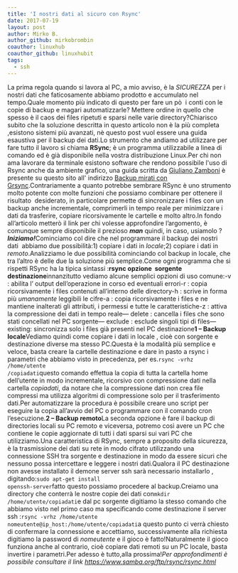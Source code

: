 ```yaml
---
title: 'I nostri dati al sicuro con Rsync'
date: 2017-07-19
layout: post
author: Mirko B.
author_github: mirkobrombin
coauthor: linuxhub
coauthor_github: linuxhubit
tags:
  - ssh
---
```

La prima regola quando si lavora al PC, a mio avviso, è la <i>SICUREZZA</i> per i nostri dati che faticosamente abbiamo prodotto e accumulato nel tempo.Quale momento più indicato di questo per fare un pò&nbsp; i conti con le copie di backup e magari automatizzarle? Mettere ordine in quello che spesso è il caos dei files ripetuti e sparsi nelle varie directory?<span id="more-179"></span>Chiarisco subito che la soluzione descritta in questo articolo non è la più completa ,esistono sistemi più avanzati, nè questo post vuol essere una guida esaustiva per il backup dei dati.Lo strumento che andiamo ad utilizzare per fare tutto il lavoro si chiama <b>RSync</b>; è un programma utilizzabile a linea di comando ed è già disponibile nella vostra distribuzione Linux.Per chi non ama lavorare da terminale esistono software che rendono possibile l'uso di Rsync anche da ambiente grafico, una guida scritta da <a href="https://linuxhub.it/author/giuliano-zamboni/">Giuliano Zamboni</a> è presente su questo sito all' indirizzo <a href="https://linuxhub.it/2017/07/17/backup-mirati-con-grsync/">Backup mirati con Grsync</a>.Contrariamente a quanto potrebbe sembrare RSync è uno strumento molto potente con molte funzioni che possiamo combinare per ottenere il risultato&nbsp; desiderato, in particolare permette di sincronizzare i files con un backup anche incrementale, comprimerli in tempo reale per minimizzare i dati da trasferire, copiare ricorsivamente le cartelle e molto altro.In fondo all’articolo metterò il link per chi volesse approfondire l’argomento, è comunque sempre disponibile il prezioso <i><b>man</b></i> quindi, in caso, usiamolo ?<b><i></i></b><b><i>Iniziamo!</i></b>Cominciamo col dire che nel programmare il backup dei nostri dati&nbsp; abbiamo due possibilità:1) copiare i dati in <i>locale</i>;2) copiare i dati in <i>remoto</i>.Analizziamo le due possibilità cominciando col backup in locale, che tra l’altro è delle due la soluzione più semplice.Come ogni programma che si rispetti RSync ha la tipica sintassi :<b>rsync opzione&nbsp; sorgente&nbsp; destinazione</b>innanzitutto vediamo alcune semplici opzioni di uso comune:-v : abilita l’ output dell’operazione in corso ed eventuali errori-r : copia ricorsivamente i files contenuti all’interno delle directory-h : scrive in forma più <i>umanamente</i> leggibili le cifre-a : copia ricorsivamente i files e ne mantiene inalterati gli attributi, i permessi e tutte le caratteristiche-z : attiva la compressione dei dati in tempo reale— delete : cancella i files che sono stati concellati nel PC sorgente— exclude : esclude singoli tipi di files— existing: sincronizza solo i files già presenti nel PC destinazione<b>1 – Backup locale</b>Vediamo quindi come copiare i dati in locale , cioè con sorgente e destinazione diverse ma stesso PC.Questa è la modalità più semplice e veloce, basta creare la cartelle destinazione e dare in pasto a rsync i parametri che abbiamo visto in precedenza, per es.<code>rsync -vrhz /home/utente /copiadati</code>questo comando effettua la copia di tutta la cartella home dell’utente in modo incrementale, ricorsivo con compressione dati nella cartella <i>copiadati</i>, da notare che la compressione dati non crea file compressi ma utilizza algoritmi di compressione solo per il trasferimento dati.Per automatizzare la procedura è possibile creare uno script per eseguire la copia all’avvio del PC o programmare con il comando cron l’esecuzione.<b>2 – Backup remoto</b>La seconda opzione è fare il backup di directories locali su PC remoto e viceversa, potremo così avere un PC che contiene le copie aggiornate di tutti i dati sparsi sui vari PC che utilizziamo.Una caratteristica di RSync, sempre a proposito della sicurezza, è la trasmissione dei dati su rete in modo cifrato utilizzando una connessione SSH tra sorgente e destinazione in modo da essere sicuri che nessuno possa intercettare e leggere i nostri dati.Qualora il PC destinazione non avesse installato il demone server ssh sarà necessario installarlo , digitando:<code>sudo apt-get install openssh-server</code>fatto questo possiamo procedere al backup.Creiamo una directory che conterrà le nostre copie dei dati con<code>mkdir /home/utente/copiadati</code><code></code>e dal pc sorgente digitiamo la stesso comando che abbiamo visto nel primo caso ma specificando come destinazione il server ssh :<code>rsync -vrhz /home/utente&nbsp; nomeutente@ip_host:/home/utente/copiadati</code>a questo punto ci verrà chiesto di confermare la connessione e accettiamo, successivamente alla richiesta digitiamo la password di <i>nomeutente </i>e il gioco è fatto!Naturalmente il gioco funziona anche al contrario, cioè copiare dati remoti su un PC locale, basta invertire i parametri.Per adesso è tutto,alla prossima!<i>Per approfondimenti è possibile consultare il link <a href="https://www.samba.org/ftp/rsync/rsync.html" target="_blank" rel="noopener noreferrer">https://www.samba.org/ftp/rsync/rsync.html</a></i>